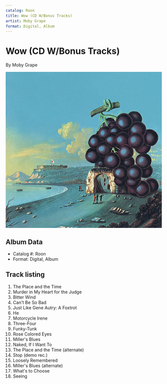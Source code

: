 ```yaml
---
catalog: Roon
title: Wow (CD W/Bonus Tracks)
artist: Moby Grape
format: Digital, Album
---
```


# Wow (CD W/Bonus Tracks)

By Moby Grape

![](../../assets/albumcovers/Moby_Grape-Wow_CD_W-Bonus_Tracks.png)

## Album Data

- Catalog #: Roon
- Format: Digital, Album


## Track listing


1. The Place and the Time
2. Murder in My Heart for the Judge
3. Bitter Wind
4. Can't Be So Bad
5. Just Like Gene Autry: A Foxtrot
6. He
7. Motorcycle Irene
8. Three-Four
9. Funky-Tunk
10. Rose Colored Eyes
11. Miller's Blues
12. Naked, If I Want To
13. The Place and the Time (alternate)
14. Stop (demo rec.)
15. Loosely Remembered
16. Miller's Blues (alternate)
17. What's to Choose
18. Seeing

